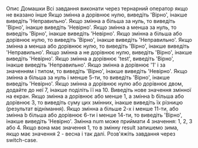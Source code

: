 Опис Домашки
Всі завдання виконати через тернарний оператор якщо не вказано інше
Якщо змінна a дорівнює нулю, виведіть 'Вірно', інакше виведіть 'Неправильно'.
Якщо змінна a більша за нуль, то виведіть 'Вірно', інакше виведіть 'Невірно'.
Якщо змінна a менша за нуль, то виведіть 'Вірно', інакше виведіть 'Невірно'.
Якщо змінна a більша або дорівнює нулю, то виведіть 'Вірно', інакше виведіть 'Неправильно'.
Якщо змінна a менша або дорівнює нулю, то виведіть 'Вірно', інакше виведіть 'Неправильно'.
Якщо змінна a не дорівнює нулю, виведіть 'Вірно', інакше виведіть 'Невірно'.
Якщо змінна a дорівнює 'test', виведіть 'Вірно', інакше виведіть 'Неправильно'.
Якщо змінна a дорівнює '1' і за значенням і типом, то виведіть 'Вірно', інакше виведіть 'Невірно'.
Якщо змінна a більша за нуль і менше 5-ти, то виведіть 'Вірно', інакше виведіть 'Невірно'.
Якщо змінна a дорівнює нулю або дорівнює двом, додайте до неї 7, інакше поділіть її на 10. Виведіть нове значення змінної на екран.
Якщо змінна a дорівнює або менше 1, а змінна b більша або дорівнює 3, то виведіть суму цих змінних, інакше виведіть їх різницю (результат віднімання).
Якщо змінна a більше 2-х і менше 11-ти, або змінна b більша або дорівнює 6-ти і менше 14-ти, то виведіть 'Вірно', інакше виведіть 'Невірно'.
Змінна num може приймати 4 значення: 1, 2, 3 або 4. Якщо вона має значення 1, то в змінну result запишемо зима, якщо має значення 2 - весна і так далі. Розв'яжіть завдання через switch-case.